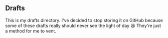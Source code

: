## Drafts

This is my drafts directory. I've decided to stop storing it on GitHub because some of these drafts really should never see the light of day :laughing: They're just a method for me to vent.
